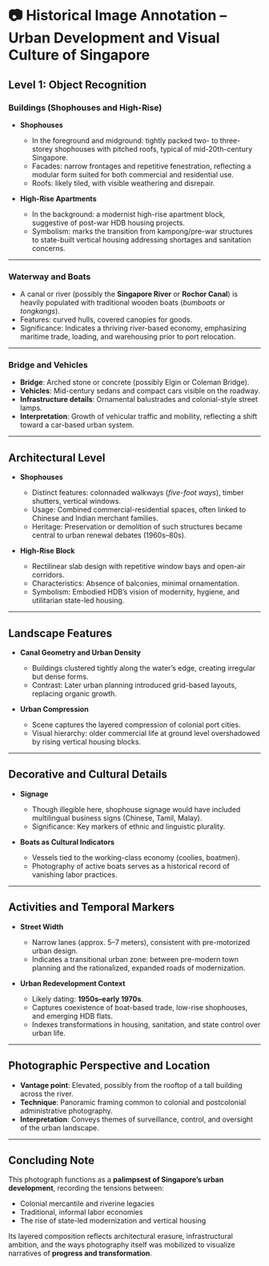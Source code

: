 # 📷 Historical Image Annotation – Urban Development and Visual Culture of Singapore

## Level 1: Object Recognition

### Buildings (Shophouses and High-Rise)

* **Shophouses**

  * In the foreground and midground: tightly packed two- to three-storey shophouses with pitched roofs, typical of mid-20th-century Singapore.
  * Facades: narrow frontages and repetitive fenestration, reflecting a modular form suited for both commercial and residential use.
  * Roofs: likely tiled, with visible weathering and disrepair.

* **High-Rise Apartments**

  * In the background: a modernist high-rise apartment block, suggestive of post-war HDB housing projects.
  * Symbolism: marks the transition from kampong/pre-war structures to state-built vertical housing addressing shortages and sanitation concerns.

---

### Waterway and Boats

* A canal or river (possibly the **Singapore River** or **Rochor Canal**) is heavily populated with traditional wooden boats (*bumboats* or *tongkangs*).
* Features: curved hulls, covered canopies for goods.
* Significance: Indicates a thriving river-based economy, emphasizing maritime trade, loading, and warehousing prior to port relocation.

---

### Bridge and Vehicles

* **Bridge**: Arched stone or concrete (possibly Elgin or Coleman Bridge).
* **Vehicles**: Mid-century sedans and compact cars visible on the roadway.
* **Infrastructure details**: Ornamental balustrades and colonial-style street lamps.
* **Interpretation**: Growth of vehicular traffic and mobility, reflecting a shift toward a car-based urban system.

---

## Architectural Level

* **Shophouses**

  * Distinct features: colonnaded walkways (*five-foot ways*), timber shutters, vertical windows.
  * Usage: Combined commercial-residential spaces, often linked to Chinese and Indian merchant families.
  * Heritage: Preservation or demolition of such structures became central to urban renewal debates (1960s–80s).

* **High-Rise Block**

  * Rectilinear slab design with repetitive window bays and open-air corridors.
  * Characteristics: Absence of balconies, minimal ornamentation.
  * Symbolism: Embodied HDB’s vision of modernity, hygiene, and utilitarian state-led housing.

---

## Landscape Features

* **Canal Geometry and Urban Density**

  * Buildings clustered tightly along the water’s edge, creating irregular but dense forms.
  * Contrast: Later urban planning introduced grid-based layouts, replacing organic growth.

* **Urban Compression**

  * Scene captures the layered compression of colonial port cities.
  * Visual hierarchy: older commercial life at ground level overshadowed by rising vertical housing blocks.

---

## Decorative and Cultural Details

* **Signage**

  * Though illegible here, shophouse signage would have included multilingual business signs (Chinese, Tamil, Malay).
  * Significance: Key markers of ethnic and linguistic plurality.

* **Boats as Cultural Indicators**

  * Vessels tied to the working-class economy (coolies, boatmen).
  * Photography of active boats serves as a historical record of vanishing labor practices.

---

## Activities and Temporal Markers

* **Street Width**

  * Narrow lanes (approx. 5–7 meters), consistent with pre-motorized urban design.
  * Indicates a transitional urban zone: between pre-modern town planning and the rationalized, expanded roads of modernization.

* **Urban Redevelopment Context**

  * Likely dating: **1950s–early 1970s**.
  * Captures coexistence of boat-based trade, low-rise shophouses, and emerging HDB flats.
  * Indexes transformations in housing, sanitation, and state control over urban life.

---

## Photographic Perspective and Location

* **Vantage point**: Elevated, possibly from the rooftop of a tall building across the river.
* **Technique**: Panoramic framing common to colonial and postcolonial administrative photography.
* **Interpretation**: Conveys themes of surveillance, control, and oversight of the urban landscape.

---

## Concluding Note

This photograph functions as a **palimpsest of Singapore’s urban development**, recording the tensions between:

* Colonial mercantile and riverine legacies
* Traditional, informal labor economies
* The rise of state-led modernization and vertical housing

Its layered composition reflects architectural erasure, infrastructural ambition, and the ways photography itself was mobilized to visualize narratives of **progress and transformation**.
